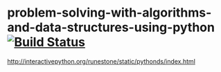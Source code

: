 # problem-solving-with-algorithms-and-data-structures-using-python [![Build Status](https://travis-ci.com/scottx611x/problem-solving-with-algorithms-and-data-structures-using-python.svg?token=EkzyvwdZ2jcY78ErmS88&branch=master)](https://travis-ci.com/scottx611x/problem-solving-with-algorithms-and-data-structures-using-python)

http://interactivepython.org/runestone/static/pythonds/index.html
